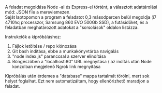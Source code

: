 A feladat megoldása Node -al és Express-el történt, a választott adattárolási mód: JSON file a merevlemezen.  
Saját laptopomon a program a feladatot 0,3 másodpercen belül megoldja (i7 4710hq processzor, Samsung 860 EVO 500Gb SSD), a futásidőket, és a feladatban meghatározott adatokat a "sorsolások" oldalon listázza.

Instrukciók a kipróbáláshoz:

1. Fájlok letöltése / repo klónozása
2. Git bash indítása, ebbe a munkakönyvtárba navigálás
3. "node index.js" paranccsal a szerver elindítása
4. Böngészőben a "localhost:80" URL megnyitása / az indítás után Node konzolban megjelenő Ngrok link megnyitása

Kipróbálás után érdemes a "database" mappa tartalmát törölni, mert sok helyet foglalhat. Ezt nem automatizáltam, hogy ellenőrizhető maradjon a feladat.

